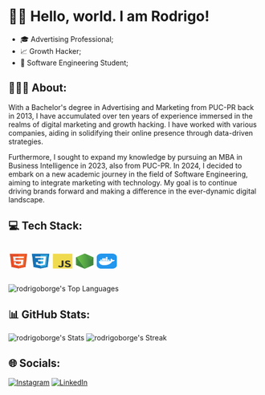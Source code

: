 # 🖖🏽 Hello, world. I am Rodrigo!
- 🎓 Advertising Professional;
- 📈 Growth Hacker;
- 💾 Software Engineering Student;

## 👨🏾‍💻 About:
With a Bachelor's degree in Advertising and Marketing from PUC-PR back in 2013, I have accumulated over ten years of experience immersed in the realms of digital marketing and growth hacking. I have worked with various companies, aiding in solidifying their online presence through data-driven strategies.

Furthermore, I sought to expand my knowledge by pursuing an MBA in Business Intelligence in 2023, also from PUC-PR. In 2024, I decided to embark on a new academic journey in the field of Software Engineering, aiming to integrate marketing with technology. My goal is to continue driving brands forward and making a difference in the ever-dynamic digital landscape.

## 💻 Tech Stack:
<div style="display: inline_block"><br>
    <img align="center" alt="Rodrigo-HTML5" height="30" width="40" src="https://raw.githubusercontent.com/devicons/devicon/2ae2a900d2f041da66e950e4d48052658d850630/icons/html5/html5-original.svg">
    <img align="center" alt="Rodrigo-CSS3" height="30" width="40" src="https://raw.githubusercontent.com/devicons/devicon/2ae2a900d2f041da66e950e4d48052658d850630/icons/css3/css3-original.svg">
    <img align="center" alt="Rodrigo-Javascript" height="30" width="40" src="https://raw.githubusercontent.com/devicons/devicon/2ae2a900d2f041da66e950e4d48052658d850630/icons/javascript/javascript-original.svg">
    <img align="center" alt="Rodrigo-Node.js" height="30" width="40" src="https://raw.githubusercontent.com/devicons/devicon/1119b9f84c0290e0f0b38982099a2bd027a48bf1/icons/nodejs/nodejs-original.svg">
    <img align="center" alt="Rodrigo-Docker" height="30" width="40" src="https://raw.githubusercontent.com/tandpfun/skill-icons/59059d9d1a2c092696dc66e00931cc1181a4ce1f/icons/Docker.svg">
    <br><br>
</div>

![rodrigoborge's Top Languages](https://github-readme-stats.vercel.app/api/top-langs/?username=rodrigoborge&theme=dark&show_icons=true&hide_border=true&layout=compact)

## 📊 GitHub Stats:
![rodrigoborge's Stats](https://github-readme-stats.vercel.app/api?username=rodrigoborge&theme=dark&show_icons=true&hide_border=true&count_private=true)
![rodrigoborge's Streak](https://github-readme-streak-stats.herokuapp.com/?user=rodrigoborge&theme=dark&hide_border=true)

## 🌐 Socials:
[![Instagram](https://img.shields.io/badge/Instagram-%23E4405F.svg?logo=Instagram&logoColor=white)](https://instagram.com/rodrigoborgee) [![LinkedIn](https://img.shields.io/badge/LinkedIn-%230077B5.svg?logo=linkedin&logoColor=white)](https://linkedin.com/in/rodrigoborge)
